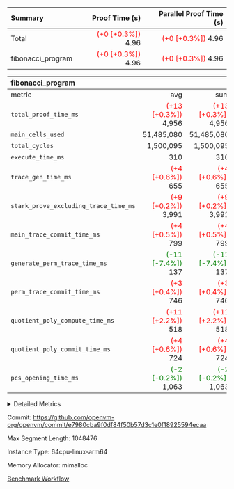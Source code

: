| Summary | Proof Time (s) | Parallel Proof Time (s) |
|:---|---:|---:|
| Total | <span style='color: red'>(+0 [+0.3%])</span> 4.96 | <span style='color: red'>(+0 [+0.3%])</span> 4.96 |
| fibonacci_program | <span style='color: red'>(+0 [+0.3%])</span> 4.96 | <span style='color: red'>(+0 [+0.3%])</span> 4.96 |


| fibonacci_program |||||
|:---|---:|---:|---:|---:|
|metric|avg|sum|max|min|
| `total_proof_time_ms ` | <span style='color: red'>(+13 [+0.3%])</span> 4,956 | <span style='color: red'>(+13 [+0.3%])</span> 4,956 | <span style='color: red'>(+13 [+0.3%])</span> 4,956 | <span style='color: red'>(+13 [+0.3%])</span> 4,956 |
| `main_cells_used     ` |  51,485,080 |  51,485,080 |  51,485,080 |  51,485,080 |
| `total_cycles        ` |  1,500,095 |  1,500,095 |  1,500,095 |  1,500,095 |
| `execute_time_ms     ` |  310 |  310 |  310 |  310 |
| `trace_gen_time_ms   ` | <span style='color: red'>(+4 [+0.6%])</span> 655 | <span style='color: red'>(+4 [+0.6%])</span> 655 | <span style='color: red'>(+4 [+0.6%])</span> 655 | <span style='color: red'>(+4 [+0.6%])</span> 655 |
| `stark_prove_excluding_trace_time_ms` | <span style='color: red'>(+9 [+0.2%])</span> 3,991 | <span style='color: red'>(+9 [+0.2%])</span> 3,991 | <span style='color: red'>(+9 [+0.2%])</span> 3,991 | <span style='color: red'>(+9 [+0.2%])</span> 3,991 |
| `main_trace_commit_time_ms` | <span style='color: red'>(+4 [+0.5%])</span> 799 | <span style='color: red'>(+4 [+0.5%])</span> 799 | <span style='color: red'>(+4 [+0.5%])</span> 799 | <span style='color: red'>(+4 [+0.5%])</span> 799 |
| `generate_perm_trace_time_ms` | <span style='color: green'>(-11 [-7.4%])</span> 137 | <span style='color: green'>(-11 [-7.4%])</span> 137 | <span style='color: green'>(-11 [-7.4%])</span> 137 | <span style='color: green'>(-11 [-7.4%])</span> 137 |
| `perm_trace_commit_time_ms` | <span style='color: red'>(+3 [+0.4%])</span> 746 | <span style='color: red'>(+3 [+0.4%])</span> 746 | <span style='color: red'>(+3 [+0.4%])</span> 746 | <span style='color: red'>(+3 [+0.4%])</span> 746 |
| `quotient_poly_compute_time_ms` | <span style='color: red'>(+11 [+2.2%])</span> 518 | <span style='color: red'>(+11 [+2.2%])</span> 518 | <span style='color: red'>(+11 [+2.2%])</span> 518 | <span style='color: red'>(+11 [+2.2%])</span> 518 |
| `quotient_poly_commit_time_ms` | <span style='color: red'>(+4 [+0.6%])</span> 724 | <span style='color: red'>(+4 [+0.6%])</span> 724 | <span style='color: red'>(+4 [+0.6%])</span> 724 | <span style='color: red'>(+4 [+0.6%])</span> 724 |
| `pcs_opening_time_ms ` | <span style='color: green'>(-2 [-0.2%])</span> 1,063 | <span style='color: green'>(-2 [-0.2%])</span> 1,063 | <span style='color: green'>(-2 [-0.2%])</span> 1,063 | <span style='color: green'>(-2 [-0.2%])</span> 1,063 |



<details>
<summary>Detailed Metrics</summary>

| group | num_segments | keygen_time_ms | commit_exe_time_ms |
| --- | --- | --- | --- |
| fibonacci_program | 1 | 395 | 6 | 

| group | air_name | quotient_deg | interactions | constraints |
| --- | --- | --- | --- | --- |
| fibonacci_program | AccessAdapterAir<16> | 4 | 5 | 11 | 
| fibonacci_program | AccessAdapterAir<2> | 4 | 5 | 11 | 
| fibonacci_program | AccessAdapterAir<32> | 4 | 5 | 11 | 
| fibonacci_program | AccessAdapterAir<4> | 4 | 5 | 11 | 
| fibonacci_program | AccessAdapterAir<64> | 4 | 5 | 11 | 
| fibonacci_program | AccessAdapterAir<8> | 4 | 5 | 11 | 
| fibonacci_program | BitwiseOperationLookupAir<8> | 2 | 2 | 4 | 
| fibonacci_program | MemoryMerkleAir<8> | 4 | 4 | 38 | 
| fibonacci_program | PersistentBoundaryAir<8> | 4 | 3 | 5 | 
| fibonacci_program | PhantomAir | 4 | 3 | 4 | 
| fibonacci_program | Poseidon2PeripheryAir<BabyBearParameters>, 1> | 2 | 1 | 286 | 
| fibonacci_program | ProgramAir | 1 | 1 | 4 | 
| fibonacci_program | RangeTupleCheckerAir<2> | 1 | 1 | 4 | 
| fibonacci_program | Rv32HintStoreAir | 4 | 19 | 21 | 
| fibonacci_program | VariableRangeCheckerAir | 1 | 1 | 4 | 
| fibonacci_program | VmAirWrapper<Rv32BaseAluAdapterAir, BaseAluCoreAir<4, 8> | 4 | 19 | 30 | 
| fibonacci_program | VmAirWrapper<Rv32BaseAluAdapterAir, LessThanCoreAir<4, 8> | 4 | 17 | 35 | 
| fibonacci_program | VmAirWrapper<Rv32BaseAluAdapterAir, ShiftCoreAir<4, 8> | 4 | 23 | 84 | 
| fibonacci_program | VmAirWrapper<Rv32BranchAdapterAir, BranchEqualCoreAir<4> | 4 | 11 | 17 | 
| fibonacci_program | VmAirWrapper<Rv32BranchAdapterAir, BranchLessThanCoreAir<4, 8> | 4 | 13 | 32 | 
| fibonacci_program | VmAirWrapper<Rv32CondRdWriteAdapterAir, Rv32JalLuiCoreAir> | 4 | 10 | 15 | 
| fibonacci_program | VmAirWrapper<Rv32JalrAdapterAir, Rv32JalrCoreAir> | 4 | 16 | 16 | 
| fibonacci_program | VmAirWrapper<Rv32LoadStoreAdapterAir, LoadSignExtendCoreAir<4, 8> | 4 | 18 | 21 | 
| fibonacci_program | VmAirWrapper<Rv32LoadStoreAdapterAir, LoadStoreCoreAir<4> | 4 | 17 | 27 | 
| fibonacci_program | VmAirWrapper<Rv32MultAdapterAir, DivRemCoreAir<4, 8> | 4 | 25 | 72 | 
| fibonacci_program | VmAirWrapper<Rv32MultAdapterAir, MulHCoreAir<4, 8> | 4 | 24 | 23 | 
| fibonacci_program | VmAirWrapper<Rv32MultAdapterAir, MultiplicationCoreAir<4, 8> | 4 | 19 | 13 | 
| fibonacci_program | VmAirWrapper<Rv32RdWriteAdapterAir, Rv32AuipcCoreAir> | 4 | 11 | 12 | 
| fibonacci_program | VmConnectorAir | 4 | 3 | 8 | 

| group | air_name | segment | rows | prep_cols | perm_cols | main_cols | cells |
| --- | --- | --- | --- | --- | --- | --- | --- |
| fibonacci_program | AccessAdapterAir<8> | 0 | 32 |  | 12 | 17 | 928 | 
| fibonacci_program | BitwiseOperationLookupAir<8> | 0 | 65,536 | 3 | 8 | 2 | 655,360 | 
| fibonacci_program | MemoryMerkleAir<8> | 0 | 256 |  | 12 | 32 | 11,264 | 
| fibonacci_program | PersistentBoundaryAir<8> | 0 | 32 |  | 8 | 20 | 896 | 
| fibonacci_program | PhantomAir | 0 | 2 |  | 8 | 6 | 28 | 
| fibonacci_program | Poseidon2PeripheryAir<BabyBearParameters>, 1> | 0 | 256 |  | 8 | 300 | 78,848 | 
| fibonacci_program | ProgramAir | 0 | 4,096 |  | 8 | 10 | 73,728 | 
| fibonacci_program | RangeTupleCheckerAir<2> | 0 | 524,288 | 2 | 8 | 1 | 4,718,592 | 
| fibonacci_program | Rv32HintStoreAir | 0 | 4 |  | 24 | 32 | 224 | 
| fibonacci_program | VariableRangeCheckerAir | 0 | 262,144 | 2 | 8 | 1 | 2,359,296 | 
| fibonacci_program | VmAirWrapper<Rv32BaseAluAdapterAir, BaseAluCoreAir<4, 8> | 0 | 1,048,576 |  | 28 | 36 | 67,108,864 | 
| fibonacci_program | VmAirWrapper<Rv32BaseAluAdapterAir, LessThanCoreAir<4, 8> | 0 | 524,288 |  | 24 | 37 | 31,981,568 | 
| fibonacci_program | VmAirWrapper<Rv32BranchAdapterAir, BranchEqualCoreAir<4> | 0 | 262,144 |  | 16 | 26 | 11,010,048 | 
| fibonacci_program | VmAirWrapper<Rv32BranchAdapterAir, BranchLessThanCoreAir<4, 8> | 0 | 4 |  | 20 | 32 | 208 | 
| fibonacci_program | VmAirWrapper<Rv32CondRdWriteAdapterAir, Rv32JalLuiCoreAir> | 0 | 131,072 |  | 16 | 18 | 4,456,448 | 
| fibonacci_program | VmAirWrapper<Rv32JalrAdapterAir, Rv32JalrCoreAir> | 0 | 16 |  | 20 | 28 | 768 | 
| fibonacci_program | VmAirWrapper<Rv32LoadStoreAdapterAir, LoadStoreCoreAir<4> | 0 | 16 |  | 28 | 40 | 1,088 | 
| fibonacci_program | VmAirWrapper<Rv32RdWriteAdapterAir, Rv32AuipcCoreAir> | 0 | 8 |  | 16 | 21 | 296 | 
| fibonacci_program | VmConnectorAir | 0 | 2 | 1 | 8 | 4 | 24 | 

| group | segment | trace_gen_time_ms | total_proof_time_ms | total_cycles | total_cells | stark_prove_excluding_trace_time_ms | quotient_poly_compute_time_ms | quotient_poly_commit_time_ms | perm_trace_commit_time_ms | pcs_opening_time_ms | main_trace_commit_time_ms | main_cells_used | generate_perm_trace_time_ms | execute_time_ms |
| --- | --- | --- | --- | --- | --- | --- | --- | --- | --- | --- | --- | --- | --- | --- |
| fibonacci_program | 0 | 655 | 4,956 | 1,500,095 | 122,458,476 | 3,991 | 518 | 724 | 746 | 1,063 | 799 | 51,485,080 | 137 | 310 | 

</details>


Commit: https://github.com/openvm-org/openvm/commit/e7980cba9f0df84f50b57d3c1e0f18925594ecaa

Max Segment Length: 1048476

Instance Type: 64cpu-linux-arm64

Memory Allocator: mimalloc

[Benchmark Workflow](https://github.com/openvm-org/openvm/actions/runs/13140673294)
